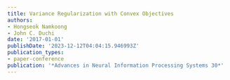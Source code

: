 ```yaml
---
title: Variance Regularization with Convex Objectives
authors:
- Hongseok Namkoong
- John C. Duchi
date: '2017-01-01'
publishDate: '2023-12-12T04:04:15.946993Z'
publication_types:
- paper-conference
publication: '*Advances in Neural Information Processing Systems 30*'
---
```

